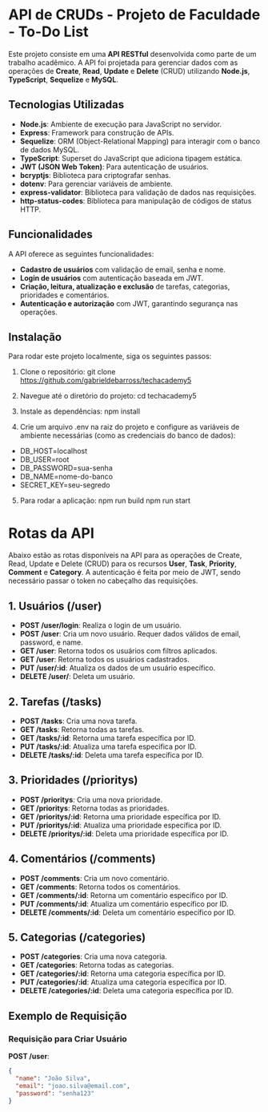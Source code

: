 # API de CRUDs - Projeto de Faculdade - To-Do List

Este projeto consiste em uma **API RESTful** desenvolvida como parte de um trabalho acadêmico. A API foi projetada para gerenciar dados com as operações de **Create**, **Read**, **Update** e **Delete** (CRUD) utilizando **Node.js**, **TypeScript**, **Sequelize** e **MySQL**.

## Tecnologias Utilizadas

- **Node.js**: Ambiente de execução para JavaScript no servidor.
- **Express**: Framework para construção de APIs.
- **Sequelize**: ORM (Object-Relational Mapping) para interagir com o banco de dados MySQL.
- **TypeScript**: Superset do JavaScript que adiciona tipagem estática.
- **JWT (JSON Web Token)**: Para autenticação de usuários.
- **bcryptjs**: Biblioteca para criptografar senhas.
- **dotenv**: Para gerenciar variáveis de ambiente.
- **express-validator**: Biblioteca para validação de dados nas requisições.
- **http-status-codes**: Biblioteca para manipulação de códigos de status HTTP.

## Funcionalidades

A API oferece as seguintes funcionalidades:

- **Cadastro de usuários** com validação de email, senha e nome.
- **Login de usuários** com autenticação baseada em JWT.
- **Criação, leitura, atualização e exclusão** de tarefas, categorias, prioridades e comentários.
- **Autenticação e autorização** com JWT, garantindo segurança nas operações.

## Instalação

Para rodar este projeto localmente, siga os seguintes passos:

1. Clone o repositório:
   git clone https://github.com/gabrieldebarross/techacademy5

2. Navegue até o diretório do projeto:
   cd techacademy5

3. Instale as dependências:
   npm install

4. Crie um arquivo .env na raiz do projeto e configure as variáveis de ambiente necessárias (como as credenciais do banco de dados):

- DB_HOST=localhost
- DB_USER=root
- DB_PASSWORD=sua-senha
- DB_NAME=nome-do-banco
- SECRET_KEY=seu-segredo

5. Para rodar a aplicação:
    npm run build
    npm run start

# Rotas da API

Abaixo estão as rotas disponíveis na API para as operações de Create, Read, Update e Delete (CRUD) para os recursos **User**, **Task**, **Priority**, **Comment** e **Category**. A autenticação é feita por meio de JWT, sendo necessário passar o token no cabeçalho das requisições.

## 1. Usuários (/user)

- **POST /user/login**: Realiza o login de um usuário.
- **POST /user**: Cria um novo usuário. Requer dados válidos de email, password, e name.
- **GET /user**: Retorna todos os usuários com filtros aplicados.
- **GET /user**: Retorna todos os usuários cadastrados.
- **PUT /user/:id**: Atualiza os dados de um usuário específico.
- **DELETE /user/**: Deleta um usuário.

## 2. Tarefas (/tasks)

- **POST /tasks**: Cria uma nova tarefa.
- **GET /tasks**: Retorna todas as tarefas.
- **GET /tasks/:id**: Retorna uma tarefa específica por ID.
- **PUT /tasks/:id**: Atualiza uma tarefa específica por ID.
- **DELETE /tasks/:id**: Deleta uma tarefa específica por ID.

## 3. Prioridades (/prioritys)

- **POST /prioritys**: Cria uma nova prioridade.
- **GET /prioritys**: Retorna todas as prioridades.
- **GET /prioritys/:id**: Retorna uma prioridade específica por ID.
- **PUT /prioritys/:id**: Atualiza uma prioridade específica por ID.
- **DELETE /prioritys/:id**: Deleta uma prioridade específica por ID.

## 4. Comentários (/comments)

- **POST /comments**: Cria um novo comentário.
- **GET /comments**: Retorna todos os comentários.
- **GET /comments/:id**: Retorna um comentário específico por ID.
- **PUT /comments/:id**: Atualiza um comentário específico por ID.
- **DELETE /comments/:id**: Deleta um comentário específico por ID.

## 5. Categorias (/categories)

- **POST /categories**: Cria uma nova categoria.
- **GET /categories**: Retorna todas as categorias.
- **GET /categories/:id**: Retorna uma categoria específica por ID.
- **PUT /categories/:id**: Atualiza uma categoria específica por ID.
- **DELETE /categories/:id**: Deleta uma categoria específica por ID.

## Exemplo de Requisição

### Requisição para Criar Usuário

**POST /user**:

```json
{
  "name": "João Silva",
  "email": "joao.silva@email.com",
  "password": "senha123"
}